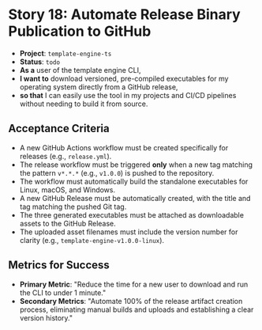 # Story 18: Automate Release Binary Publication to GitHub

- **Project**: `template-engine-ts`
- **Status**: `todo`
- **As a** user of the template engine CLI,
- **I want to** download versioned, pre-compiled executables for my operating system directly from a GitHub release,
- **so that** I can easily use the tool in my projects and CI/CD pipelines without needing to build it from source.

## Acceptance Criteria

- A new GitHub Actions workflow must be created specifically for releases (e.g., `release.yml`).
- The release workflow must be triggered **only** when a new tag matching the pattern `v*.*.*` (e.g., `v1.0.0`) is pushed to the repository.
- The workflow must automatically build the standalone executables for Linux, macOS, and Windows.
- A new GitHub Release must be automatically created, with the title and tag matching the pushed Git tag.
- The three generated executables must be attached as downloadable assets to the GitHub Release.
- The uploaded asset filenames must include the version number for clarity (e.g., `template-engine-v1.0.0-linux`).

## Metrics for Success

- **Primary Metric**: "Reduce the time for a new user to download and run the CLI to under 1 minute."
- **Secondary Metrics**: "Automate 100% of the release artifact creation process, eliminating manual builds and uploads and establishing a clear version history."
